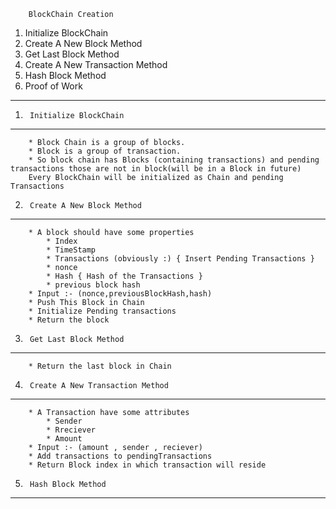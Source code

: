 		BlockChain Creation

1) Initialize BlockChain
2) Create A New Block Method
3) Get Last Block Method
4) Create A New Transaction Method
5) Hash Block Method
6) Proof of Work
_____________________________________________



1) 		Initialize BlockChain
-------------------------------
		* Block Chain is a group of blocks.
		* Block is a group of transaction.
		* So block chain has Blocks (containing transactions) and pending transactions those are not in block(will be in a Block in future)
		Every BlockChain will be initialized as Chain and pending Transactions



2) 		Create A New Block Method
------------------------------------
		* A block should have some properties
			* Index
			* TimeStamp
			* Transactions (obviously :) { Insert Pending Transactions }
			* nonce
			* Hash { Hash of the Transactions }
			* previous block hash
		* Input :- (nonce,previousBlockHash,hash)
		* Push This Block in Chain
		* Initialize Pending transactions
		* Return the block



3) 		Get Last Block Method
------------------------------
		* Return the last block in Chain



4) 		Create A New Transaction Method
--------------------------------------
		* A Transaction have some attributes
			* Sender
			* Rreciever
			* Amount
		* Input :- (amount , sender , reciever)
		* Add transactions to pendingTransactions
		* Return Block index in which transaction will reside


5) 		Hash Block Method
------------------------------
